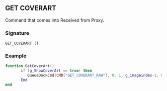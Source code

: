 ## GET COVERART

Command that comes into Received from Proxy.


### Signature

`GET_COVERART ()`


### Example

```lua
function GetCoverArt()
       if (g_ShowCoverArt == true) then
          QueueDockCmd(CMD["GET_COVERART_RAW"], 0, 1, g_imageindex-1, 0, "")
       End
end
```
